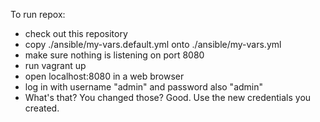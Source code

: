 To run repox:
* check out this repository
* copy ./ansible/my-vars.default.yml onto ./ansible/my-vars.yml
* make sure nothing is listening on port 8080
* run vagrant up
* open localhost:8080 in a web browser
* log in with username "admin" and password also "admin"
 * What's that?  You changed those?  Good.  Use the new credentials you created.
